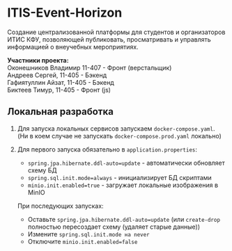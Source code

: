 # ITIS-Event-Horizon

Создание централизованной платформы для студентов и организаторов ИТИС КФУ, позволяющей публиковать, просматривать и управлять информацией о внеучебных мероприятиях.

**Участники проекта:**  
Оконешников Владимир 11-407 - Фронт (верстальщик)  
Андреев Сергей, 11-405 - Бэкенд  
Гафиятуллин Айзат, 11-405 - Бэкенд  
Биктеев Тимур, 11-405 - Фронт (js)  

## Локальная разработка

1) Для запуска локальных сервисов запускаем `docker-compose.yaml`.  
(Ни в коем случае не запускать `docker-compose.prod.yaml` локально)

2) Для первого запуска обязательно в `application.properties`:
   - `spring.jpa.hibernate.ddl-auto=update` - автоматически обновляет схему БД
   - `spring.sql.init.mode=always` - инициализирует БД скриптами
   - `minio.init.enabled=true` - загружает локальные изображения в MinIO

   При последующих запусках:
   - Оставьте `spring.jpa.hibernate.ddl-auto=update` (или `create-drop` полностью пересоздает схему (удаляет старые данные))
   - Измените `spring.sql.init.mode на never`
   - Отключите `minio.init.enabled=false`
